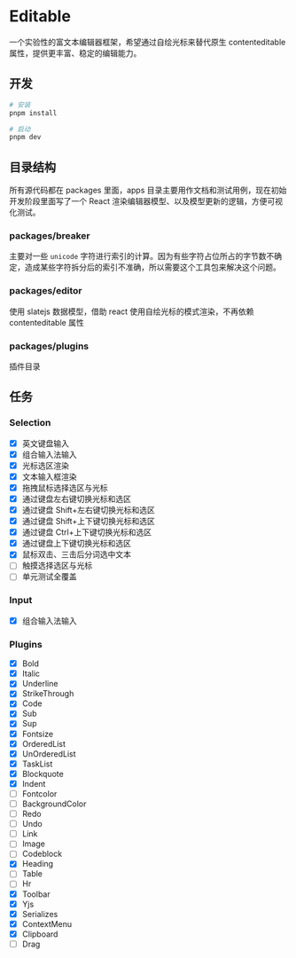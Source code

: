 # Editable

一个实验性的富文本编辑器框架，希望通过自绘光标来替代原生 contenteditable 属性，提供更丰富、稳定的编辑能力。

## 开发

```bash
# 安装
pnpm install

# 启动
pnpm dev

```

## 目录结构

所有源代码都在 packages 里面，apps 目录主要用作文档和测试用例，现在初始开发阶段里面写了一个 React 渲染编辑器模型、以及模型更新的逻辑，方便可视化测试。

### packages/breaker

主要对一些 `unicode` 字符进行索引的计算。因为有些字符占位所占的字节数不确定，造成某些字符拆分后的索引不准确，所以需要这个工具包来解决这个问题。

### packages/editor

使用 slatejs 数据模型，借助 react 使用自绘光标的模式渲染，不再依赖 contenteditable 属性

### packages/plugins

插件目录

## 任务

### Selection

- [x] 英文键盘输入
- [x] 组合输入法输入
- [x] 光标选区渲染
- [x] 文本输入框渲染
- [x] 拖拽鼠标选择选区与光标
- [x] 通过键盘左右键切换光标和选区
- [x] 通过键盘 Shift+左右键切换光标和选区
- [x] 通过键盘 Shift+上下键切换光标和选区
- [x] 通过键盘 Ctrl+上下键切换光标和选区
- [x] 通过键盘上下键切换光标和选区
- [x] 鼠标双击、三击后分词选中文本
- [ ] 触摸选择选区与光标
- [ ] 单元测试全覆盖

### Input

- [x] 组合输入法输入

### Plugins

- [x] Bold
- [x] Italic
- [x] Underline
- [x] StrikeThrough
- [x] Code
- [x] Sub
- [x] Sup
- [x] Fontsize
- [x] OrderedList
- [x] UnOrderedList
- [x] TaskList
- [x] Blockquote
- [x] Indent
- [ ] Fontcolor
- [ ] BackgroundColor
- [ ] Redo
- [ ] Undo
- [ ] Link
- [ ] Image
- [ ] Codeblock
- [x] Heading
- [ ] Table
- [ ] Hr
- [x] Toolbar
- [x] Yjs
- [x] Serializes
- [x] ContextMenu
- [x] Clipboard
- [ ] Drag

